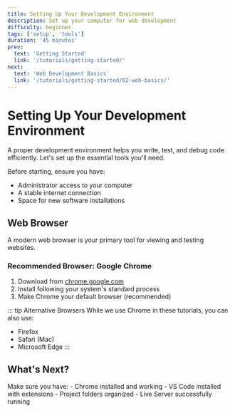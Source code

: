 ```yaml
---
title: Setting Up Your Development Environment
description: Set up your computer for web development
difficulty: beginner
tags: ['setup', 'tools']
duration: '45 minutes'
prev:
  text: 'Getting Started'
  link: '/tutorials/getting-started/'
next:
  text: 'Web Development Basics'
  link: '/tutorials/getting-started/02-web-basics/'
---
```


# Setting Up Your Development Environment

<div class="tutorial-container">

A proper development environment helps you write, test, and debug code efficiently. Let's set up the essential tools you'll need.

<div class="highlight-box">
Before starting, ensure you have:

- Administrator access to your computer
- A stable internet connection
- Space for new software installations
</div>

## Web Browser

A modern web browser is your primary tool for viewing and testing websites.

### Recommended Browser: Google Chrome

1. Download from [chrome.google.com](https://www.google.com/chrome/)
2. Install following your system's standard process
3. Make Chrome your default browser (recommended)

::: tip Alternative Browsers
While we use Chrome in these tutorials, you can also use:

- Firefox
- Safari (Mac)
- Microsoft Edge
  :::

## What's Next?

<div class="highlight-box">
Make sure you have:
- Chrome installed and working
- VS Code installed with extensions
- Project folders organized
- Live Server successfully running
</div>

</div>

